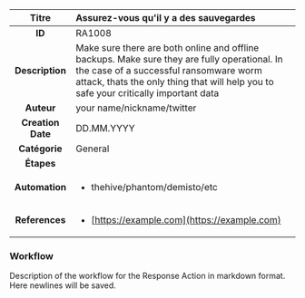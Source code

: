 | Titre                       | Assurez-vous qu'il y a des sauvegardes         |
|:---------------------------:|:--------------------|
| **ID**                      | RA1008            |
| **Description**             | Make sure there are both online and offline backups. Make sure they are fully operational. In the case of a successful ransomware worm attack, thats the only thing that will help you to safe your critically important data   |
| **Auteur**                  | your name/nickname/twitter        |
| **Creation Date**           | DD.MM.YYYY |
| **Catégorie**                | General      |
| **Étapes**                   || 
| **Automation** |<ul><li>thehive/phantom/demisto/etc</li></ul>|
| **References** |<ul><li>[https://example.com](https://example.com)</li></ul>|

### Workflow

Description of the workflow for the Response Action in markdown format.  
Here newlines will be saved.  
